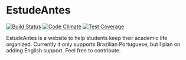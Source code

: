 EstudeAntes
======
[![Build Status](https://travis-ci.org/akz92/estudeantes.svg?branch=master)](https://travis-ci.org/akz92/estudeantes)
[![Code Climate](https://codeclimate.com/github/akz92/estudeantes/badges/gpa.svg)](https://codeclimate.com/github/akz92/estudeantes)
[![Test Coverage](https://codeclimate.com/github/akz92/estudeantes/badges/coverage.svg)](https://codeclimate.com/github/akz92/estudeantes/coverage)
<!--[![PullReview stats](https://www.pullreview.com/github/akz92/estudeantes/badges/master.svg?)](https://www.pullreview.com/github/akz92/estudeantes/reviews/master)
[![security](https://hakiri.io/github/akz92/estudeantes/master.svg)](https://hakiri.io/github/akz92/estudeantes/master)
[![Inline docs](http://inch-ci.org/github/akz92/estudeantes.svg?branch=master)](http://inch-ci.org/github/akz92/estudeantes)-->


EstudeAntes is a website to help students keep their academic life organized. Currently it only supports Brazilian Portuguese, but I plan on adding English support. Feel free to contribute.
